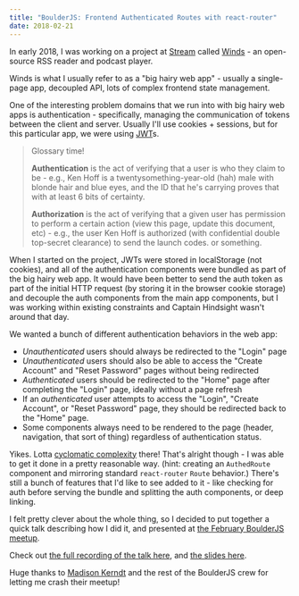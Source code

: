 ```yaml
---
title: "BoulderJS: Frontend Authenticated Routes with react-router"
date: 2018-02-21
---
```


In early 2018, I was working on a project at [Stream](https://getstream.io) called [Winds](https://getstream.io/winds) - an open-source RSS reader and podcast player.

Winds is what I usually refer to as a "big hairy web app" - usually a single-page app, decoupled API, lots of complex frontend state management.

One of the interesting problem domains that we run into with big hairy web apps is authentication - specifically, managing the communication of tokens between the client and server. Usually I'll use cookies + sessions, but for this particular app, we were using [JWT](https://jwt.io/)s.

> Glossary time!
>
> **Authentication** is the act of verifying that a user is who they claim to be - e.g., Ken Hoff is a twentysomething-year-old (hah) male with blonde hair and blue eyes, and the ID that he's carrying proves that with at least 6 bits of certainty.
>
> **Authorization** is the act of verifying that a given user has permission to perform a certain action (view this page, update this document, etc) - e.g., the user Ken Hoff is authorized (with confidential double top-secret clearance) to send the launch codes. or something.

When I started on the project, JWTs were stored in localStorage (not cookies), and all of the authentication components were bundled as part of the big hairy web app. It would have been better to send the auth token as part of the initial HTTP request (by storing it in the browser cookie storage) and decouple the auth components from the main app components, but I was working within existing constraints and Captain Hindsight wasn't around that day.

We wanted a bunch of different authentication behaviors in the web app:

-   _Unauthenticated_ users should always be redirected to the "Login" page
-   _Unauthenticated_ users should also be able to access the "Create Account" and "Reset Password" pages without being redirected
-   _Authenticated_ users should be redirected to the "Home" page after completing the "Login" page, ideally without a page refresh
-   If an _authenticated_ user attempts to access the "Login", "Create Account", or "Reset Password" page, they should be redirected back to the "Home" page.
-   Some components always need to be rendered to the page (header, navigation, that sort of thing) regardless of authentication status.

Yikes. Lotta [cyclomatic complexity](https://en.wikipedia.org/wiki/Cyclomatic_complexity) there! That's alright though - I was able to get it done in a pretty reasonable way. (hint: creating an `AuthedRoute` component and mirroring standard `react-router` `Route` behavior.) There's still a bunch of features that I'd like to see added to it - like checking for auth before serving the bundle and splitting the auth components, or deep linking.

I felt pretty clever about the whole thing, so I decided to put together a quick talk describing how I did it, and presented at [the February BoulderJS meetup](https://www.meetup.com/Boulder-JS/events/xmkdvmyxdbcc/).

Check out [the full recording of the talk here](https://www.youtube.com/watch?v=sURaVWwi4GU), and [the slides here](/slides/frontend-authed-routes).

Huge thanks to [Madison Kerndt](https://twitter.com/cipher_sift) and the rest of the BoulderJS crew for letting me crash their meetup!
